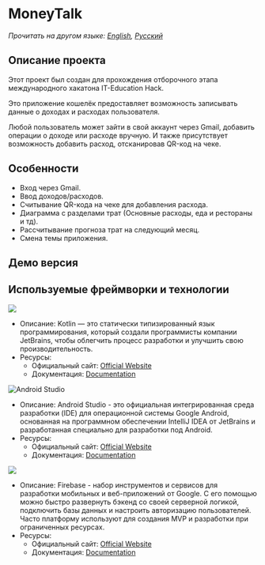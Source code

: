 
# MoneyTalk

_Прочитать на другом языке: [English](README.md), [Русский](README.ru.md)_

## Описание проекта

Этот проект был создан для прохождения отборочного этапа международного хакатона IT-Education Hack.

Это приложение кошелёк предоставляет возможность записывать данные о доходах и расходах пользователя.

Любой пользователь может зайти в свой аккаунт через Gmail, добавить операции о доходе или расходе вручную. И также присутствует возможность добавить расход, отсканировав QR-код на чеке.

## Особенности

- Вход через Gmail.
- Ввод доходов/расходов.
- Считывание QR-кода на чеке для добавления расхода.
- Диаграмма с разделами трат (Основные расходы, еда и рестораны и тд).
- Рассчитывание прогноза трат на следующий месяц.
- Смена темы приложения.

## Демо версия



## Используемые фреймворки и технологии

<img src="https://img.shields.io/badge/kotlin-%230095D5.svg?&style=for-the-badge&logo=kotlin&logoColor=white"/>

* Описание: Kotlin — это статически типизированный язык программирования, который создали программисты компании JetBrains, чтобы облегчить процесс разработки и улучшить свою производительность.
* Ресурсы:
  * Официальный сайт: [Official Website](https://kotlinlang.org/)
  * Документация: [Documentation](https://kotlinlang.org/docs/home.html)

![Android Studio](https://img.shields.io/badge/android%20studio-346ac1?style=for-the-badge&logo=android%20studio&logoColor=white)

* Описание: Android Studio - это официальная интегрированная среда разработки (IDE) для операционной системы Google Android, основанная на программном обеспечении IntelliJ IDEA от JetBrains и разработанная специально для разработки под Android.
* Ресурсы:
  * Официальный сайт: [Official Website](https://developer.android.com/studio?hl=ru)
  * Документация: [Documentation](https://developer.android.com/develop?skip_cache=true%22%22)

<img src="https://img.shields.io/badge/firebase%20-%23039BE5.svg?&style=for-the-badge&logo=firebase"/>

* Описание: Firebase - набор инструментов и сервисов для разработки мобильных и веб-приложений от Google. С его помощью можно быстро развернуть бэкенд со своей серверной логикой, подключить базы данных и настроить авторизацию пользователей. Часто платформу используют для создания MVP и разработки при ограниченных ресурсах.
* Ресурсы:
  * Официальный сайт: [Official Website](https://firebase.google.com/)
  * Документация: [Documentation](https://firebase.google.com/docs?hl=ru)
